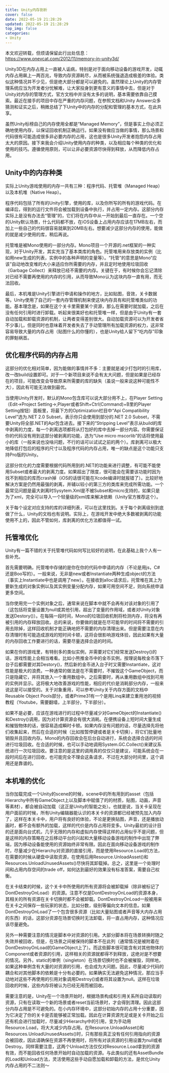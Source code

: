 ```yaml
---
title: Unity内存剖析
cover: false
date: 2022-05-19 21:28:29
updated: 2022-05-19 21:28:29
top_img: false
categories:
- Unity
---
```



本文欢迎转载，但烦请保留此行出处信息：https://www.onevcat.com/2012/11/memory-in-unity3d/

Unity3D在内存占用上一直被人诟病，特别是对于面向移动设备的游戏开发，动辄内存占用飙上一两百兆，导致内存资源耗尽，从而被系统强退造成极差的体验。类似这种情况并不少见，但是绝大部分都是可以避免的。虽然理论上Unity的内存管理系统应当为开发者分忧解难，让大家投身到更有意义的事情中去，但是对于Unity对内存的管理方式，官方文档中并没有太多的说明，基本需要依靠自己摸索。最近在接手的项目中存在严重的内存问题，在参照文档和Unity Answer众多猜测和证实之后，稍微总结了下Unity中的内存的分配和管理的基本方式，在此共享。

虽然Unity标榜自己的内存使用全都是“Managed Memory”，但是事实上你必须正确地使用内存，以保证回收机制正确运行。如果没有做应当做的事情，那么场景和代码很有可能造成很多非必要内存的占用，这也是很多Unity开发者抱怨内存占用太大的原因。接下来我会介绍Unity使用内存的种类，以及相应每个种类的优化和使用的技巧。遵循使用原则，可以让非必要资源尽快得到释放，从而降低内存占用。

## Unity中的内存种类
实际上Unity游戏使用的内存一共有三种：程序代码、托管堆（Managed Heap）以及本机堆（Native Heap）。

程序代码包括了所有的Unity引擎，使用的库，以及你所写的所有的游戏代码。在编译后，得到的运行文件将会被加载到设备中执行，并占用一定内存。这部分内存实际上是没有办法去“管理”的，它们将在内存中从一开始到最后一直存在。一个空的Unity默认场景，什么代码都不放，在iOS设备上占用内存应该在17MB左右，而加上一些自己的代码很容易就飙到20MB左右。想要减少这部分内存的使用，能做的就是减少使用的库，稍后再说。

托管堆是被Mono使用的一部分内存。Mono项目一个开源的.net框架的一种实现，对于Unity开发，其实充当了基本类库的角色。托管堆用来存放类的实例（比如用new生成的列表，实例中的各种声明的变量等）。“托管”的意思是Mono“应该”自动地改变堆的大小来适应你所需要的内存，并且定时地使用垃圾回收（Garbage Collect）来释放已经不需要的内存。关键在于，有时候你会忘记清除对已经不需要再使用的内存的引用，从而导致Mono认为这块内存一直有用，而无法回收。

最后，本机堆是Unity引擎进行申请和操作的地方，比如贴图，音效，关卡数据等。Unity使用了自己的一套内存管理机制来使这块内存具有和托管堆类似的功能。基本理念是，如果在这个关卡里需要某个资源，那么在需要时就加载，之后在没有任何引用时进行卸载。听起来很美好也和托管堆一样，但是由于Unity有一套自动加载和卸载资源的机制，让两者变得差别很大。自动加载资源可以为开发者省不少事儿，但是同时也意味着开发者失去了手动管理所有加载资源的权力，这非常容易导致大量的内存占用（贴图什么的你懂的），也是Unity给人留下“吃内存”印象的罪魁祸首。

## 优化程序代码的内存占用
这部分的优化相对简单，因为能做的事情并不多：主要就是减少打包时的引用库，改一改build设置即可。对于一个新项目来说不会有太大问题，但是如果是已经存在的项目，可能改变会导致原来所需要的库的缺失（虽说一般来说这种可能性不大），因此有可能无法做到最优。



当使用Unity开发时，默认的Mono包含库可以说大部分用不上，在Player Setting（Edit->Project Setting->;Player或者Shift+Ctrl(Command)+B里的Player Setting按钮）面板里，将最下方的Optimization栏目中“Api Compatibility Level”选为.NET 2.0 Subset，表示你只会使用到部分的.NET 2.0 Subset，不需要Unity将全部.NET的Api包含进去。接下来的“Stripping Level”表示从build的库中剥离的力度，每一个剥离选项都将从打包好的库中去掉一部分内容。你需要保证你的代码没有用到这部分被剥离的功能，选为“Use micro mscorlib”的话将使用最小的库（一般来说也没啥问题，不行的话可以试试之前的两个）。库剥离可以极大地降低打包后的程序的尺寸以及程序代码的内存占用，唯一的缺点是这个功能只支持Pro版的Unity。

这部分优化的力度需要根据代码所用到的.NET的功能来进行调整，有可能不能使用Subset或者最大的剥离力度。如果超出了限度，很可能会在需要该功能时因为找不到相应的库而crash掉（iOS的话很可能在Xcode编译时就报错了）。比较好地解决方案是仍然用最强的剥离，并辅以较小的第三方的类库来完成所需功能。一个最常见问题是最大剥离时Sysytem.Xml是不被Subset和micro支持的，如果只是为了xml，完全可以导入一个轻量级的xml库来解决依赖（Unity官方推荐这个）。

关于每个设定对应支持的库的详细列表，可以在这里找到。关于每个剥离级别到底做了什么，Unity的文档也有说明。实际上，在游戏开发中绝大多数被剥离的功能使用不上的，因此不管如何，库剥离的优化方法都值得一试。

## 托管堆优化
Unity有一篇不错的关于托管堆代码如何写比较好的说明，在此基础上我个人有一些补充。

首先需要明确，托管堆中存储的是你在你的代码中申请的内存（不论是用js，C#还是Boo写的）。一般来说，无非是new或者Instantiate两种生成object的方法（事实上Instantiate中也是调用了new）。在接收到alloc请求后，托管堆在其上为要新生成的对象实例以及其实例变量分配内存，如果可用空间不足，则向系统申请更多空间。

当你使用完一个实例对象之后，通常来说在脚本中就不会再有对该对象的引用了（这包括将变量设置为null或其他引用，超出了变量的作用域，或者对Unity对象发送Destory()）。在每隔一段时间，Mono的垃圾回收机制将检测内存，将没有再被引用的内存释放回收。总的来说，你要做的就是在尽可能早的时间将不需要的引用去除掉，这样回收机制才能正确地把不需要的内存清理出来。但是需要注意在内存清理时有可能造成游戏的短时间卡顿，这将会很影响游戏体验，因此如果有大量的内存回收工作要进行的话，需要尽量选择合适的时间。

如果在你的游戏里，有特别多的类似实例，并需要对它们经常发送Destroy()的话，游戏性能上会相当难看。比如小熊推金币中的金币实例，按理说每枚金币落下台子后都需要对其Destory()，然后新的金币进入台子时又需要Instantiate，这对性能是极大的浪费。一种通常的做法是在不需要时，不摧毁这个GameObject，而只是隐藏它，并将其放入一个重用数组中。之后需要时，再从重用数组中找到可用的实例并显示。这将极大地改善游戏的性能，相应的代价是消耗部分内存，一般来说这是可以接受的。关于对象重用，可以参考Unity关于内存方面的文档中Reusable Object Pools部分，或者Prime31有一个是用Linq来建立重用池的视频教程（Youtube，需要翻墙，上半部分，下半部分）。

如果不是必要，应该在游戏进行的过程中尽量减少对GameObject的Instantiate()和Destroy()调用，因为对计算资源会有很大消耗。在便携设备上短时间大量生成和摧毁物体的话，很容易造成瞬时卡顿。如果内存没有问题的话，尽量选择先将他们收集起来，然后在合适的时候（比如按暂停键或者是关卡切换），将它们批量地销毁并且回收内存。Mono的内存回收会在后台自动进行，系统会选择合适的时间进行垃圾回收。在合适的时候，也可以手动地调用System.GC.Collect()来建议系统进行一次垃圾回收。要注意的是这里的调用真的仅仅只是建议，可能系统会在一段时间后在进行回收，也可能完全不理会这条请求，不过在大部分时间里，这个调用还是靠谱的。

## 本机堆的优化
当你加载完成一个Unity的scene的时候，scene中的所有用到的asset（包括Hierarchy中所有GameObject上以及脚本中赋值了的的材质，贴图，动画，声音等素材），都会被自动加载（这正是Unity的智能之处）。也就是说，当关卡呈现在用户面前的时候，所有Unity编辑器能认识的本关卡的资源都已经被预先加入内存了，这样在本关卡中，用户将有良好的体验，不论是更换贴图，声音，还是播放动画时，都不会有额外的加载，这样的代价是内存占用将变多。Unity最初的设计目的还是面向台式机，几乎无限的内存和虚拟内存使得这样的占用似乎不是问题，但是这样的内存策略在之后移动平台的兴起和大量移动设备游戏的制作中出现了弊端，因为移动设备能使用的资源始终非常有限。因此在面向移动设备游戏的制作时，尽量减少在Hierarchy对资源的直接引用，而是使用Resource.Load的方法，在需要的时候从硬盘中读取资源，在使用后用Resource.UnloadAsset()和Resources.UnloadUnusedAssets()尽快将其卸载掉。总之，这里是一个处理时间和占用内存空间的trade off，如何达到最好的效果没有标准答案，需要自己权衡。

在关卡结束的时候，这个关卡中所使用的所有资源将会被卸载掉（除非被标记了DontDestroyOnLoad）的资源。注意不仅是DontDestroyOnLoad的资源本身，其相关的所有资源在关卡切换时都不会被卸载。DontDestroyOnLoad一般被用来在关卡之间保存一些玩家的状态，比如分数，级别等偏向文本的信息。如果DontDestroyOnLoad了一个包含很多资源（比如大量贴图或者声音等大内存占用的东西）的话，这部分资源在场景切换时无法卸载，将一直占用内存，这种情况应该尽量避免。

另外一种需要注意的情况是脚本中对资源的引用。大部分脚本将在场景转换时随之失效并被回收，但是，在场景之间被保持的脚本不在此列（通常情况是被附着在DontDestroyOnLoad的GameObject上了）。而这些脚本很可能含有对其他物体的Component或者资源的引用，这样相关的资源就都得不到释放，这绝对是不想要的情况。另外，static的单例（singleton）在场景切换时也不会被摧毁，同样地，如果这种单例含有大量的对资源的引用，也会成为大问题。因此，尽量减少代码的耦合和对其他脚本的依赖是十分有必要的。如果确实无法避免这种情况，那应当手动地对这些不再使用的引用对象调用Destroy()或者将其设置为null。这样在垃圾回收的时候，这些内存将被认为已经无用而被回收。

需要注意的是，Unity在一个场景开始时，根据场景构成和引用关系所自动读取的资源，只有在读取一个新的场景或者reset当前场景时，才会得到清理。因此这部分内存占用是不可避免的。在小内存环境中，这部分初始内存的占用十分重要，因为它决定了你的关卡是否能够被正常加载。因此在计算资源充足或是关卡开始之后还有机会进行加载时，尽量减少Hierarchy中的引用，变为手动用Resource.Load，将大大减少内存占用。在Resource.UnloadAsset()和Resources.UnloadUnusedAssets()时，只有那些真正没有任何引用指向的资源会被回收，因此请确保在资源不再使用时，将所有对该资源的引用设置为null或者Destroy。同样需要注意，这两个Unload方法仅仅对Resource.Load拿到的资源有效，而不能回收任何场景开始时自动加载的资源。与此类似的还有AssetBundle的Load和Unload方法，灵活使用这些手动自愿加载和卸载的方法，是优化Unity内存占用的不二法则～